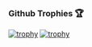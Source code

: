 <!--
**Taichone/Taichone** is a ✨ _special_ ✨ repository because its `README.md` (this file) appears on your GitHub profile.

Here are some ideas to get you started:

- 🔭 I’m currently working on ...
- 🌱 I’m currently learning ...
- 👯 I’m looking to collaborate on ...
- 🤔 I’m looking for help with ...
- 💬 Ask me about ...
- 📫 How to reach me: ...
- 😄 Pronouns: ...
- ⚡ Fun fact: ...
-->

### Github Trophies 🏆
[![trophy](https://github-profile-trophy.vercel.app/?username=taichone&theme=juicyfresh)](https://github-profile-trophy.vercel.app/?username=ryo-ma&theme=radical)
[![trophy](https://github-profile-trophy.vercel.app/?username=taichone&theme=juicyfresh&no-bg=true)](https://github-profile-trophy.vercel.app/?username=ryo-ma&theme=radical)
